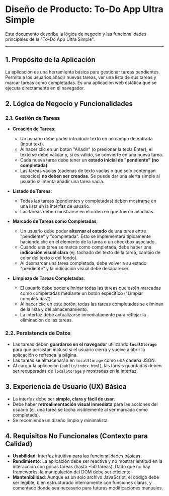 # Diseño de Producto: To-Do App Ultra Simple

Este documento describe la lógica de negocio y las funcionalidades principales de la "To-Do App Ultra Simple".

---

## 1. Propósito de la Aplicación

La aplicación es una herramienta básica para gestionar tareas pendientes. Permite a los usuarios añadir nuevas tareas, ver una lista de sus tareas y marcar tareas como completadas. Es una aplicación web estática que se ejecuta directamente en el navegador.

## 2. Lógica de Negocio y Funcionalidades

### 2.1. Gestión de Tareas

* **Creación de Tareas**:
    * Un usuario debe poder introducir texto en un campo de entrada (input text).
    * Al hacer clic en un botón "Añadir" (o presionar la tecla Enter), el texto se debe validar y, si es válido, se convierte en una nueva tarea.
    * Cada nueva tarea debe tener un **estado inicial de "pendiente" (no completada)**.
    * Las tareas vacías (cadenas de texto vacías o que solo contengan espacios) **no deben ser creadas**. Se puede dar una alerta simple al usuario si intenta añadir una tarea vacía.

* **Listado de Tareas**:
    * Todas las tareas (pendientes y completadas) deben mostrarse en una lista en la interfaz de usuario.
    * Las tareas deben mostrarse en el orden en que fueron añadidas.

* **Marcado de Tareas como Completadas**:
    * Un usuario debe poder **alternar el estado** de una tarea entre "pendiente" y "completada". Esto se implementará típicamente haciendo clic en el elemento de la tarea o un checkbox asociado.
    * Cuando una tarea se marca como completada, debe haber una **indicación visual clara** (ej. tachado del texto de la tarea, cambio de color del texto o del fondo).
    * Al desmarcar una tarea completada, debe volver a su estado "pendiente" y la indicación visual debe desaparecer.

* **Limpieza de Tareas Completadas**:
    * El usuario debe poder eliminar todas las tareas que estén marcadas como completadas mediante un botón específico ("Limpiar completadas").
    * Al hacer clic en este botón, todas las tareas completadas se eliminan de la lista y del almacenamiento.
    * La interfaz debe actualizarse inmediatamente para reflejar la eliminación de las tareas.

### 2.2. Persistencia de Datos

* Las tareas deben **guardarse en el navegador** utilizando **`localStorage`** para que persistan incluso si el usuario cierra y vuelve a abrir la aplicación o refresca la página.
* Las tareas se almacenarán en `localStorage` como una cadena JSON.
* Al cargar la aplicación (`public/index.html`), las tareas guardadas deben ser recuperadas de `localStorage` y mostradas en la interfaz.

## 3. Experiencia de Usuario (UX) Básica

* La interfaz debe ser **simple, clara y fácil de usar**.
* Debe haber **retroalimentación visual inmediata** para las acciones del usuario (ej. una tarea se tacha visiblemente al ser marcada como completada).
* Se recomienda un diseño limpio y minimalista.

## 4. Requisitos No Funcionales (Contexto para Calidad)

* **Usabilidad**: Interfaz intuitiva para las funcionalidades básicas.
* **Rendimiento**: La aplicación debe ser reactiva y no mostrar lentitud en la interacción con pocas tareas (hasta ~50 tareas). Dado que no hay frameworks, la manipulación del DOM debe ser eficiente.
* **Mantenibilidad**: Aunque es un solo archivo JavaScript, el código debe ser legible, bien estructurado internamente con funciones claras, y comentado donde sea necesario para futuras modificaciones manuales.